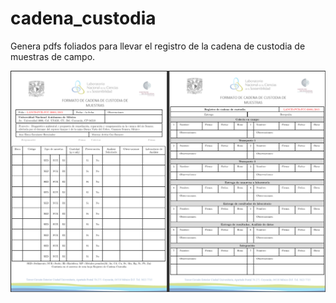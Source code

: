 # cadena_custodia
Genera pdfs foliados para llevar el registro de la cadena de custodia de muestras de campo.


<img src="/linea_captura_f.png" width="600px">

